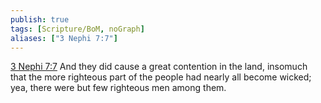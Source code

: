 ```yaml
---
publish: true
tags: [Scripture/BoM, noGraph]
aliases: ["3 Nephi 7:7"]
---
```

[3 Nephi 7:7](https://churchofjesuschrist.org/study/scriptures/bofm/3-ne/7?lang=eng&id=p7#p7) And they did cause a great contention in the land, insomuch that the more righteous part of the people had nearly all become wicked; yea, there were but few righteous men among them.
